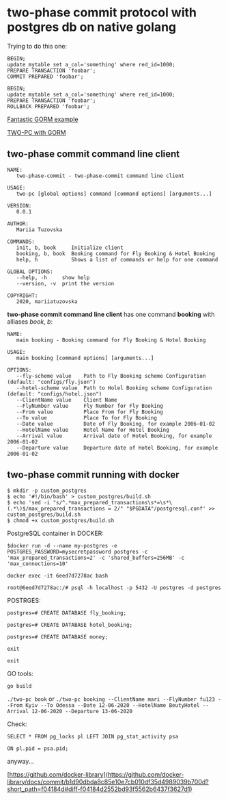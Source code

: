 # two-phase commit protocol with postgres db on native golang

Trying to do this one:

```
BEGIN;
update mytable set a_col='something' where red_id=1000;
PREPARE TRANSACTION 'foobar';
COMMIT PREPARED 'foobar';

BEGIN;
update mytable set a_col='something' where red_id=1000;
PREPARE TRANSACTION 'foobar';
ROLLBACK PREPARED 'foobar';
```

[Fantastic GORM example](http://gorm.io/docs/transactions.html)

[TWO-PC with GORM](https://github.com/go-pg/pg/issues/490)

## two-phase commit command line client 

```
NAME:
   two-phase-commit - two-phase-commit command line client

USAGE:
   two-pc [global options] command [command options] [arguments...]

VERSION:
   0.0.1

AUTHOR:
   Mariia Tuzovska

COMMANDS:
   init, b, book     Initialize client
   booking, b, book  Booking command for Fly Booking & Hotel Booking
   help, h           Shows a list of commands or help for one command

GLOBAL OPTIONS:
   --help, -h     show help
   --version, -v  print the version

COPYRIGHT:
   2020, mariiatuzovska
```

**two-phase commit command line client** has one command **booking** with alliases *book*, *b*:

```
NAME:
   main booking - Booking command for Fly Booking & Hotel Booking

USAGE:
   main booking [command options] [arguments...]

OPTIONS:
   --fly-scheme value    Path to Fly Booking scheme Configuration (default: "configs/fly.json")
   --hotel-scheme value  Path to Holel Booking scheme Configuration (default: "configs/hotel.json")
   --ClientName value    Client Name
   --FlyNumber value     Fly Number for Fly Booking
   --From value          Place From for Fly Booking
   --To value            Place To for Fly Booking
   --Date value          Date of Fly Booking, for example 2006-01-02
   --HotelName value     Hotel Name for Hotel Booking
   --Arrival value       Arrival date of Hotel Booking, for example 2006-01-02
   --Departure value     Departure date of Hotel Booking, for example 2006-01-02
```

## two-phase commit running with docker

```
$ mkdir -p custom_postgres
$ echo '#!/bin/bash' > custom_postgres/build.sh
$ echo 'sed -i "s/^.*max_prepared_transactions\s*=\s*\(.*\)$/max_prepared_transactions = 2/" "$PGDATA"/postgresql.conf' >> custom_postgres/build.sh
$ chmod +x custom_postgres/build.sh
```

PostgreSQL container in DOCKER:

`$docker run -d --name my-postgres -e POSTGRES_PASSWORD=mysecretpassword postgres -c 'max_prepared_transactions=2' -c 'shared_buffers=256MB' -c 'max_connections=10'`

`docker exec -it 6eed7d7278ac bash`

`root@6eed7d7278ac:/# psql -h localhost -p 5432 -U postgres -d postgres`

POSTRGES:

`postgres=# CREATE DATABASE fly_booking;`

`postgres=# CREATE DATABASE hotel_booking;`

`postgres=# CREATE DATABASE money;`

`exit`

`exit`

GO tools:

`go build`

`./two-pc book` or `./two-pc booking --ClientName mari --FlyNumber fu123 --From Kyiv --To Odessa --Date 12-06-2020 --HotelName BeutyHotel --Arrival 12-06-2020 --Departure 13-06-2020`

Check:

`SELECT * FROM pg_locks pl LEFT JOIN pg_stat_activity psa`

`ON pl.pid = psa.pid;`

anyway... 

[https://github.com/docker-library](https://github.com/docker-library/docs/commit/b1d90dbda8c85e10e7cb010df35d4989039b700d?short_path=f04184d#diff-f04184d2552bd93f5562b6437f3627d1)